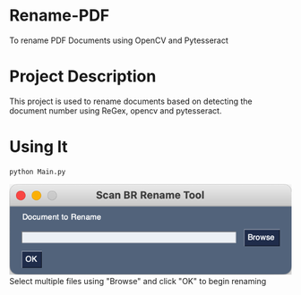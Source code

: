 # Rename-PDF
To rename PDF Documents using OpenCV and Pytesseract

# Project Description
This project is used to rename documents based on detecting the document number using ReGex, opencv and pytesseract.

# Using It
```python
python Main.py
```

![Rename-PDF](/gui.png)
Select multiple files using "Browse" and click "OK" to begin renaming
